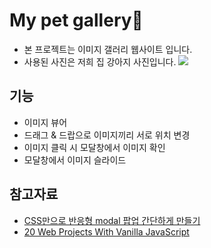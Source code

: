 # My pet gallery🐶
- 본 프로젝트는 이미지 갤러리 웹사이트 입니다.
- 사용된 사진은 저희 집 강아지 사진입니다.
![](https://github.com/moonyerim2/my-pet-gallery/img/screenshot.png)


## 기능
- 이미지 뷰어
- 드래그 & 드랍으로 이미지끼리 서로 위치 변경
- 이미지 클릭 시 모달창에서 이미지 확인
- 모달창에서 이미지 슬라이드

## 참고자료
- [CSS만으로 반응형 modal 팝업 간단하게 만들기](https://muzi-muzi.tistory.com/6)
- [20 Web Projects With Vanilla JavaScript](https://www.udemy.com/course/web-projects-with-vanilla-javascript/)